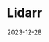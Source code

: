 ---
title: Lidarr
date: 2023-12-28
last_modified_at:
categories: aar_stack
tags: [automation, management, media]
---